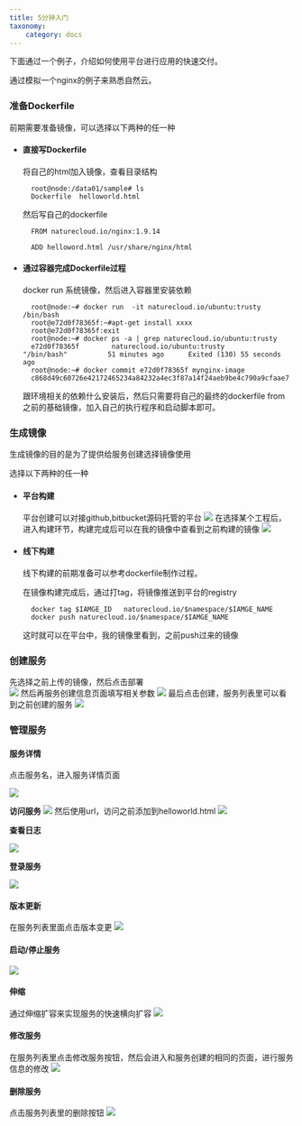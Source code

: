 ```yaml
---
title: 5分钟入门
taxonomy:
    category: docs
---
```


下面通过一个例子，介绍如何使用平台进行应用的快速交付。

通过模拟一个nginx的例子来熟悉自然云。

### 准备Dockerfile ###

前期需要准备镜像，可以选择以下两种的任一种

- #### 直接写Dockerfile ####

	将自己的html加入镜像，查看目录结构

		root@node:/data01/sample# ls
		Dockerfile  helloworld.html

	然后写自己的dockerfile
	
		FROM naturecloud.io/nginx:1.9.14

		ADD helloword.html /usr/share/nginx/html


- #### 通过容器完成Dockerfile过程 ####

	docker run 系统镜像，然后进入容器里安装依赖
	
		root@node:~# docker run  -it naturecloud.io/ubuntu:trusty /bin/bash
		root@e72d0f78365f:~#apt-get install xxxx
		root@e72d0f78365f:exit
		root@node:~# docker ps -a | grep naturecloud.io/ubuntu:trusty
		e72d0f78365f        naturecloud.io/ubuntu:trusty                                      "/bin/bash"          51 minutes ago      Exited (130) 55 seconds ago     
		root@node:~# docker commit e72d0f78365f mynginx-image
		c868d49c60726e42172465234a84232a4ec3f87a14f24aeb9be4c790a9cfaae7

	跟环境相关的依赖什么安装后，然后只需要将自己的最终的dockerfile from 之前的基础镜像，加入自己的执行程序和启动脚本即可。


### 生成镜像 ###

生成镜像的目的是为了提供给服务创建选择镜像使用

选择以下两种的任一种

- #### 平台构建 ####
	
	平台创建可以对接github,bitbucket源码托管的平台
	![](sourcebuild.png)
	在选择某个工程后，进入构建环节，构建完成后可以在我的镜像中查看到之前构建的镜像
	![](myImages.png)
	

- #### 线下构建 ####

	线下构建的前期准备可以参考dockerfile制作过程。
	
	在镜像构建完成后，通过打tag，将镜像推送到平台的registry

		docker tag $IAMGE_ID   naturecloud.io/$namespace/$IAMGE_NAME
		docker push naturecloud.io/$namespace/$IAMGE_NAME
		
	这时就可以在平台中，我的镜像里看到，之前push过来的镜像

### 创建服务 ###

先选择之前上传的镜像，然后点击部署	
![](servicecreate-selectimage.png)
然后再服务创建信息页面填写相关参数
![](servicecreate-info.png)
最后点击创建，服务列表里可以看到之前创建的服务
![](servicelist.png)

### 管理服务 ###



#### 服务详情 ####

点击服务名，进入服务详情页面

![](servicedetail.png)

**访问服务**
![](serviceAccess.png)
然后使用url，访问之前添加到helloworld.html
![](helloworld-test.png)

**查看日志**

![](servicedetail-log.png)

**登录服务**

![](servicedetail-console.png)

#### 版本更新 ####

在服务列表里面点击版本变更
![](serviceUpdate.png)

#### 启动/停止服务 ####

![](servicestartstop.png)

#### 伸缩 ####

通过伸缩扩容来实现服务的快速横向扩容
![](servicescale.png)

#### 修改服务 ####

在服务列表里点击修改服务按钮，然后会进入和服务创建的相同的页面，进行服务信息的修改
![](serviceModify.png)

#### 删除服务 ####

点击服务列表里的删除按钮
![](servicedelete.png)
